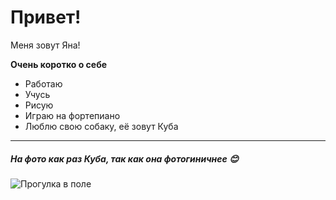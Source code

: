 # Привет!

Меня зовут Яна!

**Очень коротко о себе**

* Работаю
* Учусь
* Рисую
* Играю на фортепиано
* Люблю свою собаку, её зовут Куба

_________________________________________
  
 ##### _На фото как раз Куба, так как она фотогиничнее_ :blush:


![Прогулка в поле](d:/%D0%BB%D0%B8%D1%87%D0%BD%D0%BE%D0%B5/%D0%9A%D1%83%D0%B1%D0%B0/%D0%9A%D1%83%D0%B1%D0%B0%204%20%D0%BC%D0%B5%D1%81.jpg)

